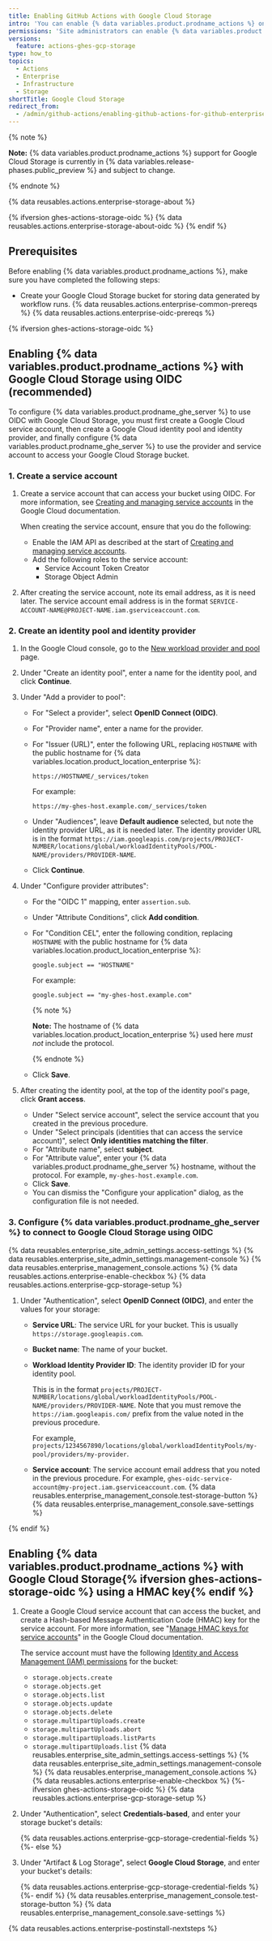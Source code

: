 ```yaml
---
title: Enabling GitHub Actions with Google Cloud Storage
intro: 'You can enable {% data variables.product.prodname_actions %} on {% data variables.product.prodname_ghe_server %} and use Google Cloud Storage to store data generated by workflow runs.'
permissions: 'Site administrators can enable {% data variables.product.prodname_actions %} and configure enterprise settings.'
versions:
  feature: actions-ghes-gcp-storage
type: how_to
topics:
  - Actions
  - Enterprise
  - Infrastructure
  - Storage
shortTitle: Google Cloud Storage
redirect_from:
  - /admin/github-actions/enabling-github-actions-for-github-enterprise-server/enabling-github-actions-with-google-cloud-storage
---
```


{% note %}

**Note:** {% data variables.product.prodname_actions %} support for Google Cloud Storage is currently in {% data variables.release-phases.public_preview %} and subject to change.

{% endnote %}

{% data reusables.actions.enterprise-storage-about %}

{% ifversion ghes-actions-storage-oidc %}
{% data reusables.actions.enterprise-storage-about-oidc %}
{% endif %}

## Prerequisites

Before enabling {% data variables.product.prodname_actions %}, make sure you have completed the following steps:

* Create your Google Cloud Storage bucket for storing data generated by workflow runs.
{% data reusables.actions.enterprise-common-prereqs %}
{% data reusables.actions.enterprise-oidc-prereqs %}

{% ifversion ghes-actions-storage-oidc %}

## Enabling {% data variables.product.prodname_actions %} with Google Cloud Storage using OIDC (recommended)

To configure {% data variables.product.prodname_ghe_server %} to use OIDC with Google Cloud Storage, you must first create a Google Cloud service account, then create a Google Cloud identity pool and identity provider, and finally configure {% data variables.product.prodname_ghe_server %} to use the provider and service account to access your Google Cloud Storage bucket.

### 1. Create a service account

1. Create a service account that can access your bucket using OIDC. For more information, see [Creating and managing service accounts](https://cloud.google.com/iam/docs/creating-managing-service-accounts) in the Google Cloud documentation.

   When creating the service account, ensure that you do the following:

   * Enable the IAM API as described at the start of [Creating and managing service accounts](https://cloud.google.com/iam/docs/creating-managing-service-accounts).
   * Add the following roles to the service account:
     * Service Account Token Creator
     * Storage Object Admin
1. After creating the service account, note its email address, as it is need later. The service account email address is in the format `SERVICE-ACCOUNT-NAME@PROJECT-NAME.iam.gserviceaccount.com`.

### 2. Create an identity pool and identity provider

1. In the Google Cloud console, go to the [New workload provider and pool](https://console.cloud.google.com/iam-admin/workload-identity-pools/create) page.
1. Under "Create an identity pool", enter a name for the identity pool, and click **Continue**.
1. Under "Add a provider to pool":

   * For "Select a provider", select **OpenID Connect (OIDC)**.
   * For "Provider name", enter a name for the provider.
   * For "Issuer (URL)", enter the following URL, replacing `HOSTNAME` with the public hostname for {% data variables.location.product_location_enterprise %}:

     ```text
     https://HOSTNAME/_services/token
     ```

     For example:

     ```text
     https://my-ghes-host.example.com/_services/token
     ```

   * Under "Audiences", leave **Default audience** selected, but note the identity provider URL, as it is needed later. The identity provider URL is in the format `https://iam.googleapis.com/projects/PROJECT-NUMBER/locations/global/workloadIdentityPools/POOL-NAME/providers/PROVIDER-NAME`.
   * Click **Continue**.
1. Under "Configure provider attributes":

   * For the "OIDC 1" mapping, enter `assertion.sub`.
   * Under "Attribute Conditions", click **Add condition**.
   * For "Condition CEL", enter the following condition, replacing `HOSTNAME` with the public hostname for {% data variables.location.product_location_enterprise %}:

     ```text
     google.subject == "HOSTNAME"
     ```

     For example:

     ```text
     google.subject == "my-ghes-host.example.com"
     ```

     {% note %}

     **Note:** The hostname of {% data variables.location.product_location_enterprise %} used here _must not_ include the protocol.

     {% endnote %}
   * Click **Save**.
1. After creating the identity pool, at the top of the identity pool's page, click **Grant access**.
   * Under "Select service account", select the service account that you created in the previous procedure.
   * Under "Select principals (identities that can access the service account)", select **Only identities matching the filter**.
   * For "Attribute name", select **subject**.
   * For "Attribute value", enter your {% data variables.product.prodname_ghe_server %} hostname, without the protocol. For example, `my-ghes-host.example.com`.
   * Click **Save**.
   * You can dismiss the "Configure your application" dialog, as the configuration file is not needed.

### 3. Configure {% data variables.product.prodname_ghe_server %} to connect to Google Cloud Storage using OIDC

{% data reusables.enterprise_site_admin_settings.access-settings %}
{% data reusables.enterprise_site_admin_settings.management-console %}
{% data reusables.enterprise_management_console.actions %}
{% data reusables.actions.enterprise-enable-checkbox %}
{% data reusables.actions.enterprise-gcp-storage-setup %}
1. Under "Authentication", select **OpenID Connect (OIDC)**, and enter the values for your storage:
   * **Service URL**: The service URL for your bucket. This is usually `https://storage.googleapis.com`.
   * **Bucket name**: The name of your bucket.
   * **Workload Identity Provider ID**: The identity provider ID for your identity pool.

     This is in the format `projects/PROJECT-NUMBER/locations/global/workloadIdentityPools/POOL-NAME/providers/PROVIDER-NAME`. Note that you must remove the `https://iam.googleapis.com/` prefix from the value noted in the previous procedure.

     For example, `projects/1234567890/locations/global/workloadIdentityPools/my-pool/providers/my-provider`.
   * **Service account**: The service account email address that you noted in the previous procedure. For example, `ghes-oidc-service-account@my-project.iam.gserviceaccount.com`.
{% data reusables.enterprise_management_console.test-storage-button %}
{% data reusables.enterprise_management_console.save-settings %}

{% endif %}

## Enabling {% data variables.product.prodname_actions %} with Google Cloud Storage{% ifversion ghes-actions-storage-oidc %} using a HMAC key{% endif %}

1. Create a Google Cloud service account that can access the bucket, and create a Hash-based Message Authentication Code (HMAC) key for the service account. For more information, see "[Manage HMAC keys for service accounts](https://cloud.google.com/storage/docs/authentication/managing-hmackeys)" in the Google Cloud documentation.

   The service account must have the following [Identity and Access Management (IAM) permissions](https://cloud.google.com/storage/docs/access-control/iam-permissions) for the bucket:

   * `storage.objects.create`
   * `storage.objects.get`
   * `storage.objects.list`
   * `storage.objects.update`
   * `storage.objects.delete`
   * `storage.multipartUploads.create`
   * `storage.multipartUploads.abort`
   * `storage.multipartUploads.listParts`
   * `storage.multipartUploads.list`
{% data reusables.enterprise_site_admin_settings.access-settings %}
{% data reusables.enterprise_site_admin_settings.management-console %}
{% data reusables.enterprise_management_console.actions %}
{% data reusables.actions.enterprise-enable-checkbox %}
{%- ifversion ghes-actions-storage-oidc %}
{% data reusables.actions.enterprise-gcp-storage-setup %}
1. Under "Authentication", select **Credentials-based**, and enter your storage bucket's details:

   {% data reusables.actions.enterprise-gcp-storage-credential-fields %}
{%- else %}
1. Under "Artifact & Log Storage", select **Google Cloud Storage**, and enter your bucket's details:

   {% data reusables.actions.enterprise-gcp-storage-credential-fields %}
{%- endif %}
{% data reusables.enterprise_management_console.test-storage-button %}
{% data reusables.enterprise_management_console.save-settings %}

{% data reusables.actions.enterprise-postinstall-nextsteps %}
